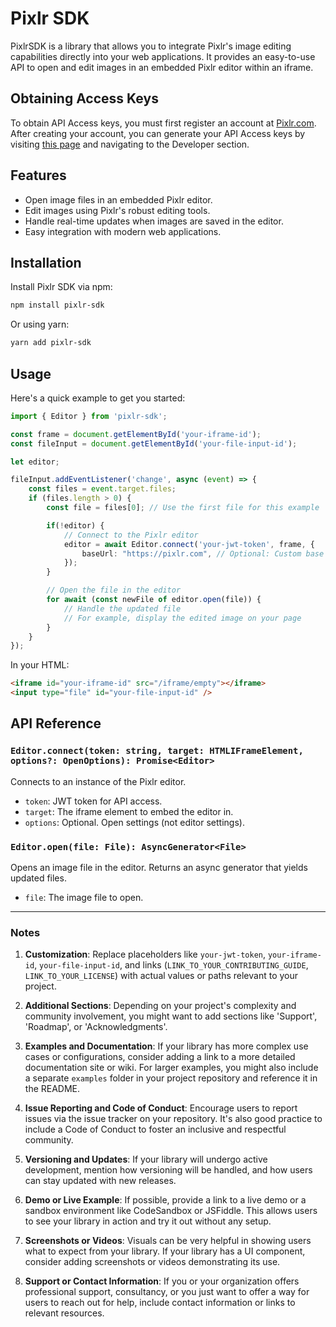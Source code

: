# Pixlr SDK

PixlrSDK is a library that allows you to integrate Pixlr's image editing capabilities directly into your web applications. It provides an easy-to-use API to open and edit images in an embedded Pixlr editor within an iframe.

## Obtaining Access Keys

To obtain API Access keys, you must first register an account at [Pixlr.com](https://pixlr.com). After creating your account, you can generate your API Access keys by visiting [this page](https://pixlr.com/myaccount) and navigating to the Developer section.

## Features

- Open image files in an embedded Pixlr editor.
- Edit images using Pixlr's robust editing tools.
- Handle real-time updates when images are saved in the editor.
- Easy integration with modern web applications.

## Installation

Install Pixlr SDK via npm:

```bash
npm install pixlr-sdk
```

Or using yarn:

```bash
yarn add pixlr-sdk
```

## Usage

Here's a quick example to get you started:

```ts
import { Editor } from 'pixlr-sdk';

const frame = document.getElementById('your-iframe-id');
const fileInput = document.getElementById('your-file-input-id');

let editor;

fileInput.addEventListener('change', async (event) => {
    const files = event.target.files;
    if (files.length > 0) {
        const file = files[0]; // Use the first file for this example

        if(!editor) {
            // Connect to the Pixlr editor
            editor = await Editor.connect('your-jwt-token', frame, {
                baseUrl: "https://pixlr.com", // Optional: Custom base URL for the editor
            });
        }

        // Open the file in the editor
        for await (const newFile of editor.open(file)) {
            // Handle the updated file
            // For example, display the edited image on your page
        }
    }
});
```

In your HTML:

```html
<iframe id="your-iframe-id" src="/iframe/empty"></iframe>
<input type="file" id="your-file-input-id" />
```

## API Reference

### `Editor.connect(token: string, target: HTMLIFrameElement, options?: OpenOptions): Promise<Editor>`

Connects to an instance of the Pixlr editor.

- `token`: JWT token for API access.
- `target`: The iframe element to embed the editor in.
- `options`: Optional. Open settings (not editor settings).

### `Editor.open(file: File): AsyncGenerator<File>`

Opens an image file in the editor. Returns an async generator that yields updated files.

- `file`: The image file to open.

---

### Notes

1. **Customization**: Replace placeholders like `your-jwt-token`, `your-iframe-id`, `your-file-input-id`, and links (`LINK_TO_YOUR_CONTRIBUTING_GUIDE`, `LINK_TO_YOUR_LICENSE`) with actual values or paths relevant to your project.

2. **Additional Sections**: Depending on your project's complexity and community involvement, you might want to add sections like 'Support', 'Roadmap', or 'Acknowledgments'.

3. **Examples and Documentation**: If your library has more complex use cases or configurations, consider adding a link to a more detailed documentation site or wiki. For larger examples, you might also include a separate `examples` folder in your project repository and reference it in the README.

4. **Issue Reporting and Code of Conduct**: Encourage users to report issues via the issue tracker on your repository. It's also good practice to include a Code of Conduct to foster an inclusive and respectful community.

5. **Versioning and Updates**: If your library will undergo active development, mention how versioning will be handled, and how users can stay updated with new releases.

6. **Demo or Live Example**: If possible, provide a link to a live demo or a sandbox environment like CodeSandbox or JSFiddle. This allows users to see your library in action and try it out without any setup.

7. **Screenshots or Videos**: Visuals can be very helpful in showing users what to expect from your library. If your library has a UI component, consider adding screenshots or videos demonstrating its use.

8. **Support or Contact Information**: If you or your organization offers professional support, consultancy, or you just want to offer a way for users to reach out for help, include contact information or links to relevant resources.
